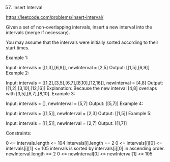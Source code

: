 57. Insert Interval

https://leetcode.com/problems/insert-interval/

Given a set of non-overlapping intervals, insert a new interval into the intervals (merge if necessary).

You may assume that the intervals were initially sorted according to their start times.

 

Example 1:

Input: intervals = [[1,3],[6,9]], newInterval = [2,5]
Output: [[1,5],[6,9]]
Example 2:

Input: intervals = [[1,2],[3,5],[6,7],[8,10],[12,16]], newInterval = [4,8]
Output: [[1,2],[3,10],[12,16]]
Explanation: Because the new interval [4,8] overlaps with [3,5],[6,7],[8,10].
Example 3:

Input: intervals = [], newInterval = [5,7]
Output: [[5,7]]
Example 4:

Input: intervals = [[1,5]], newInterval = [2,3]
Output: [[1,5]]
Example 5:

Input: intervals = [[1,5]], newInterval = [2,7]
Output: [[1,7]]
 

Constraints:

0 <= intervals.length <= 104
intervals[i].length == 2
0 <= intervals[i][0] <= intervals[i][1] <= 105
intervals is sorted by intervals[i][0] in ascending order.
newInterval.length == 2
0 <= newInterval[0] <= newInterval[1] <= 105
